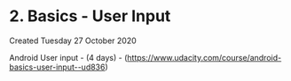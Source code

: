 # 2. Basics - User Input
Created Tuesday 27 October 2020

 Android User input - (4 days) - (<https://www.udacity.com/course/android-basics-user-input--ud836>)

